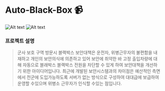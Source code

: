 # Auto-Black-Box :video_camera:
![Alt text](https://img.shields.io/badge/Version-v%201.0.0-informational.svg) ![Alt text](https://img.shields.io/badge/License-MIT-green)
### 프로젝트 설명
<blockquote>
<p>군사 보호 구역 방문시 블랙박스 보안대책은 운전자, 위병근무자의 불편함을 내재하고 개인의 보안의식에 의존하고 있어 보안에 취약한 바 고정 출입차량에 대해 자동으로 블래박스 블랙박스 전원을 차단할 수 있게 하여 보안대책을 개선하기 위한 아이디어입니다. 최근에 개발된 보안시스템과의 차이점은 예산적인 측면에서 전군에 도입가능하도록 서버가 없는 방식으로 구성하여 대대급에 보급하여 운영할 수있으며 위병소 근무자가 인식할 수있는 점입니다.</p>
</blockquote>

